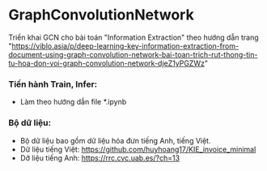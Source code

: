 # GraphConvolutionNetwork
Triển khai GCN cho bài toán "Information Extraction" theo hướng dẫn trang "https://viblo.asia/p/deep-learning-key-information-extraction-from-document-using-graph-convolution-network-bai-toan-trich-rut-thong-tin-tu-hoa-don-voi-graph-convolution-network-djeZ1yPGZWz"

### Tiến hành Train, Infer: ###
- Làm theo hướng dẫn file *.ipynb

### Bộ dữ liệu: ##
+ Bộ dữ liệu bao gồm dữ liệu hóa đưn tiếng Anh, tiếng Việt.
+ Dữ liệu tiếng Việt: https://github.com/huyhoang17/KIE_invoice_minimal
+ Dỡ liệu tiếng Anh: https://rrc.cvc.uab.es/?ch=13

